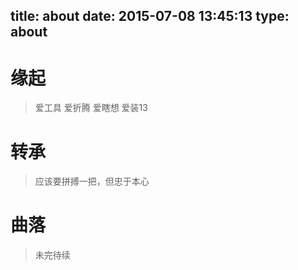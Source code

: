 title: about
date: 2015-07-08 13:45:13
type: about
---

# 缘起
<blockquote class="blockquote-center">
爱工具 爱折腾 爱瞎想 爱装13
</blockquote>

# 转承
<blockquote class="blockquote-center">
应该要拼搏一把，但忠于本心
</blockquote>

# 曲落 
<blockquote class="blockquote-center">
未完待续
</blockquote>